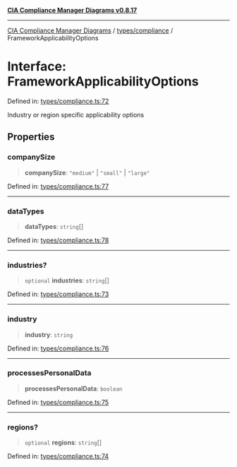 [**CIA Compliance Manager Diagrams v0.8.17**](../../../README.md)

***

[CIA Compliance Manager Diagrams](../../../modules.md) / [types/compliance](../README.md) / FrameworkApplicabilityOptions

# Interface: FrameworkApplicabilityOptions

Defined in: [types/compliance.ts:72](https://github.com/Hack23/cia-compliance-manager/blob/6a2219920f4c187f7eafa3e355e36b35c9c19248/src/types/compliance.ts#L72)

Industry or region specific applicability options

## Properties

### companySize

> **companySize**: `"medium"` \| `"small"` \| `"large"`

Defined in: [types/compliance.ts:77](https://github.com/Hack23/cia-compliance-manager/blob/6a2219920f4c187f7eafa3e355e36b35c9c19248/src/types/compliance.ts#L77)

***

### dataTypes

> **dataTypes**: `string`[]

Defined in: [types/compliance.ts:78](https://github.com/Hack23/cia-compliance-manager/blob/6a2219920f4c187f7eafa3e355e36b35c9c19248/src/types/compliance.ts#L78)

***

### industries?

> `optional` **industries**: `string`[]

Defined in: [types/compliance.ts:73](https://github.com/Hack23/cia-compliance-manager/blob/6a2219920f4c187f7eafa3e355e36b35c9c19248/src/types/compliance.ts#L73)

***

### industry

> **industry**: `string`

Defined in: [types/compliance.ts:76](https://github.com/Hack23/cia-compliance-manager/blob/6a2219920f4c187f7eafa3e355e36b35c9c19248/src/types/compliance.ts#L76)

***

### processesPersonalData

> **processesPersonalData**: `boolean`

Defined in: [types/compliance.ts:75](https://github.com/Hack23/cia-compliance-manager/blob/6a2219920f4c187f7eafa3e355e36b35c9c19248/src/types/compliance.ts#L75)

***

### regions?

> `optional` **regions**: `string`[]

Defined in: [types/compliance.ts:74](https://github.com/Hack23/cia-compliance-manager/blob/6a2219920f4c187f7eafa3e355e36b35c9c19248/src/types/compliance.ts#L74)
